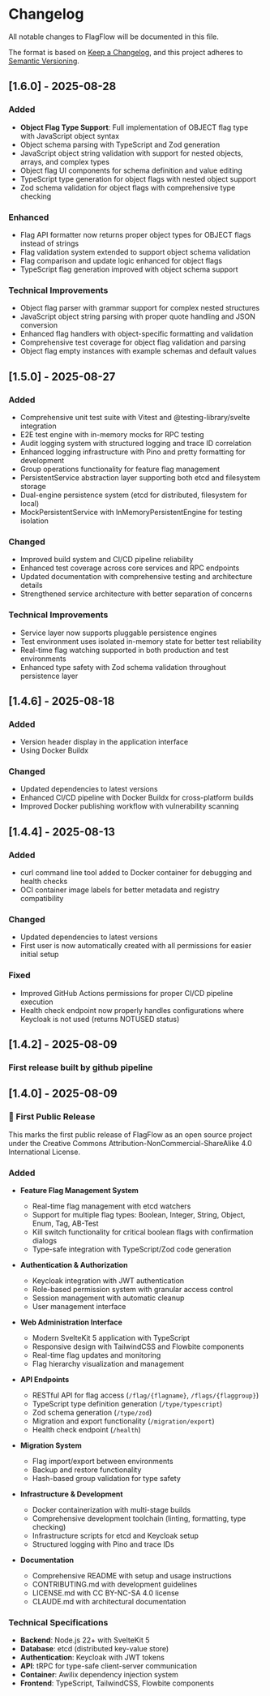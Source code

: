 # Changelog

All notable changes to FlagFlow will be documented in this file.

The format is based on [Keep a Changelog](https://keepachangelog.com/en/1.0.0/),
and this project adheres to [Semantic Versioning](https://semver.org/spec/v2.0.0.html).

## [1.6.0] - 2025-08-28

### Added

- **Object Flag Type Support**: Full implementation of OBJECT flag type with JavaScript object syntax
- Object schema parsing with TypeScript and Zod generation
- JavaScript object string validation with support for nested objects, arrays, and complex types
- Object flag UI components for schema definition and value editing
- TypeScript type generation for object flags with nested object support
- Zod schema validation for object flags with comprehensive type checking

### Enhanced

- Flag API formatter now returns proper object types for OBJECT flags instead of strings
- Flag validation system extended to support object schema validation
- Flag comparison and update logic enhanced for object flags
- TypeScript flag generation improved with object schema support

### Technical Improvements

- Object flag parser with grammar support for complex nested structures
- JavaScript object string parsing with proper quote handling and JSON conversion
- Enhanced flag handlers with object-specific formatting and validation
- Comprehensive test coverage for object flag validation and parsing
- Object flag empty instances with example schemas and default values

## [1.5.0] - 2025-08-27

### Added

- Comprehensive unit test suite with Vitest and @testing-library/svelte integration
- E2E test engine with in-memory mocks for RPC testing
- Audit logging system with structured logging and trace ID correlation
- Enhanced logging infrastructure with Pino and pretty formatting for development
- Group operations functionality for feature flag management
- PersistentService abstraction layer supporting both etcd and filesystem storage
- Dual-engine persistence system (etcd for distributed, filesystem for local)
- MockPersistentService with InMemoryPersistentEngine for testing isolation

### Changed

- Improved build system and CI/CD pipeline reliability
- Enhanced test coverage across core services and RPC endpoints
- Updated documentation with comprehensive testing and architecture details
- Strengthened service architecture with better separation of concerns

### Technical Improvements

- Service layer now supports pluggable persistence engines
- Test environment uses isolated in-memory state for better test reliability
- Real-time flag watching supported in both production and test environments
- Enhanced type safety with Zod schema validation throughout persistence layer

## [1.4.6] - 2025-08-18

### Added

- Version header display in the application interface
- Using Docker Buildx

### Changed

- Updated dependencies to latest versions
- Enhanced CI/CD pipeline with Docker Buildx for cross-platform builds
- Improved Docker publishing workflow with vulnerability scanning

## [1.4.4] - 2025-08-13

### Added

- curl command line tool added to Docker container for debugging and health checks
- OCI container image labels for better metadata and registry compatibility

### Changed

- Updated dependencies to latest versions
- First user is now automatically created with all permissions for easier initial setup

### Fixed

- Improved GitHub Actions permissions for proper CI/CD pipeline execution
- Health check endpoint now properly handles configurations where Keycloak is not used (returns NOTUSED status)

## [1.4.2] - 2025-08-09

### First release built by github pipeline

## [1.4.0] - 2025-08-09

### 🎉 First Public Release

This marks the first public release of FlagFlow as an open source project under the Creative Commons Attribution-NonCommercial-ShareAlike 4.0 International License.

### Added

- **Feature Flag Management System**
  - Real-time flag management with etcd watchers
  - Support for multiple flag types: Boolean, Integer, String, Object, Enum, Tag, AB-Test
  - Kill switch functionality for critical boolean flags with confirmation dialogs
  - Type-safe integration with TypeScript/Zod code generation

- **Authentication & Authorization**
  - Keycloak integration with JWT authentication
  - Role-based permission system with granular access control
  - Session management with automatic cleanup
  - User management interface

- **Web Administration Interface**
  - Modern SvelteKit 5 application with TypeScript
  - Responsive design with TailwindCSS and Flowbite components
  - Real-time flag updates and monitoring
  - Flag hierarchy visualization and management

- **API Endpoints**
  - RESTful API for flag access (`/flag/{flagname}`, `/flags/{flaggroup}`)
  - TypeScript type definition generation (`/type/typescript`)
  - Zod schema generation (`/type/zod`)
  - Migration and export functionality (`/migration/export`)
  - Health check endpoint (`/health`)

- **Migration System**
  - Flag import/export between environments
  - Backup and restore functionality
  - Hash-based group validation for type safety

- **Infrastructure & Development**
  - Docker containerization with multi-stage builds
  - Comprehensive development toolchain (linting, formatting, type checking)
  - Infrastructure scripts for etcd and Keycloak setup
  - Structured logging with Pino and trace IDs

- **Documentation**
  - Comprehensive README with setup and usage instructions
  - CONTRIBUTING.md with development guidelines
  - LICENSE.md with CC BY-NC-SA 4.0 license
  - CLAUDE.md with architectural documentation

### Technical Specifications

- **Backend**: Node.js 22+ with SvelteKit 5
- **Database**: etcd (distributed key-value store)
- **Authentication**: Keycloak with JWT tokens
- **API**: tRPC for type-safe client-server communication
- **Container**: Awilix dependency injection system
- **Frontend**: TypeScript, TailwindCSS, Flowbite components
